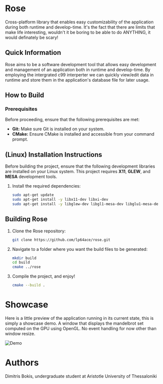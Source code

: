 # Rose

Cross-platform library that enables easy customizability of the application during both runtime and develop-time.
It's the fact that there are limits that make life interesting, wouldn't it be boring to be able to do ANYTHING, 
it would definately be scary!

## Quick Information

Rose aims to be a software development tool that allows easy development and management of an application both in runtime and develop-time. 
By employing the intergrated c99 interperter we can quickly view/edit data in runtime and store them in the application's database file for later usage.

## How to Build

### Prerequisites

Before proceeding, ensure that the following prerequisites are met:

- **Git:** Make sure Git is installed on your system.
- **CMake:** Ensure CMake is installed and accessible from your command prompt.

## (Linux) Installation Instructions

Before building the project, ensure that the following development libraries are installed on your Linux system.
This project requires **X11**, **GLEW**, and **MESA** development tools.

1. Install the required dependencies:

	```bash
	sudo apt-get update
	sudo apt-get install -y libx11-dev libxi-dev
	sudo apt-get install -y libglew-dev libgl1-mesa-dev libglu1-mesa-dev
	```

## Building Rose

1. Clone the Rose repository:

	```bash
	git clone https://github.com/lp64ace/rose.git
	```

2. Navigate to a folder where you want the build files to be generated:

	```bash
	mkdir build
	cd build
	cmake ../rose
	```
3. Compile the project, and enjoy!

	```bash
	cmake --build .
	```

# Showcase

Here is a little preview of the application running in its current state, this is simply a 
showcase demo. A window that displays the mandelbrot set computed on the GPU using OpenGL. 
No event handling for now other than window resize.

![Demo](https://i.imgur.com/BcDzfMA.png)

# Authors

Dimitris Bokis,
undergraduate student at Aristotle University of Thessaloniki
